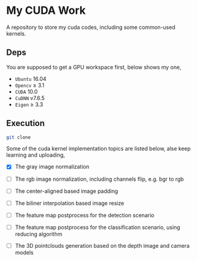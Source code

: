 # My CUDA Work
A repository to store my cuda codes, including some common-used kernels. 

## Deps
You are supposed to get a GPU workspace first, below shows my one, 
- `Ubuntu` 16.04
- `Opencv` ≥ 3.1
- `CUDA` 10.0
- `CuDNN` v7.6.5
- `Eigen` ≥ 3.3


## Execution
```bash
git clone
```

Some of the cuda kernel implementation topics are listed below, alse keep learning and uploading, <br>
- [x] The gray image normalization
- [ ] The rgb image normalization, including channels flip, e.g. bgr to rgb
- [ ] The center-aligned based image padding 
- [ ] The biliner interpolation based image resize
- [ ] The feature map postprocess for the detection scenario
- [ ] The feature map postprocess for the classification scenario, using reducing algorithm
- [ ] The 3D pointclouds generation based on the depth image and camera models

